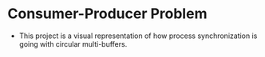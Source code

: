 # Consumer-Producer Problem
- This project is a visual representation of how process synchronization is going with circular multi-buffers.
